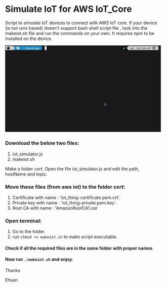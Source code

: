 # Simulate IoT for AWS IoT_Core
Script to simulate IoT devices to connect with AWS IoT core.
If your device (is not unix based) doesn't support bash shell script file , look into the makeiot.sh file and run the commands on your own.
It requires npm to be installed on the device.

![Tutorial][tutorial]

### Download the below two files:
  1. iot_simulator.js
  2. makeiot.sh

Make a folder *cert*.
Open the file iot_simulator.js and edit the path, hostName and topic.
### Move these files (from aws iot) to the folder *cert*:
  1. Certificate with name : 'iot_thing-certificate.pem.crt'.
  2. Private key with name : 'iot_thing-private.pem.key'.
  3. Root CA with name : 'AmazonRootCA1.cer


### Open terminal:
  1. Go to the folder.
  2. run ```chmod +x makeiot.sh``` to make script executable.

#### Check if all the required files are in the same folder with proper names.
#### Now run ```./makeiot.sh``` and enjoy.

Thanks

Ehsan

[tutorial]: simulate_iot.gif
